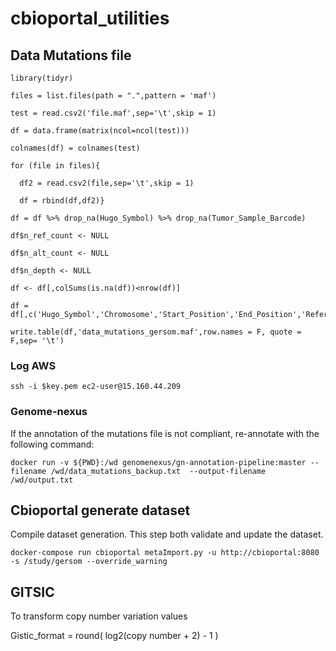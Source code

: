 # cbioportal_utilities

## Data Mutations file 

```{r}
library(tidyr) 

files = list.files(path = ".",pattern = 'maf') 

test = read.csv2('file.maf',sep='\t',skip = 1) 

df = data.frame(matrix(ncol=ncol(test))) 

colnames(df) = colnames(test) 

for (file in files){ 

  df2 = read.csv2(file,sep='\t',skip = 1) 

  df = rbind(df,df2)} 

df = df %>% drop_na(Hugo_Symbol) %>% drop_na(Tumor_Sample_Barcode) 

df$n_ref_count <- NULL 

df$n_alt_count <- NULL 

df$n_depth <- NULL 

df <- df[,colSums(is.na(df))<nrow(df)] 

df = df[,c('Hugo_Symbol','Chromosome','Start_Position','End_Position','Reference_Allele','Tumor_Seq_Allele2','Tumor_Sample_Barcode','t_alt_count','t_ref_count','Variant_Classification','HGVSp_Short','Protein_position','SWISSPROT')] 

write.table(df,'data_mutations_gersom.maf',row.names = F, quote = F,sep= '\t') 

```
### Log AWS

```{bash}
ssh -i $key.pem ec2-user@15.160.44.209 
```

### Genome-nexus 

If the annotation of the mutations file is not compliant, re-annotate with the following command:

```{bash}
docker run -v ${PWD}:/wd genomenexus/gn-annotation-pipeline:master --filename /wd/data_mutations_backup.txt  --output-filename /wd/output.txt 
```

## Cbioportal generate dataset 
Compile dataset generation. This step both validate and update the dataset.

```{bash}
docker-compose run cbioportal metaImport.py -u http://cbioportal:8080 -s /study/gersom --override_warning
```

## GITSIC  

To transform copy number variation values 

Gistic_format = round( log2(copy number + 2) - 1 )
